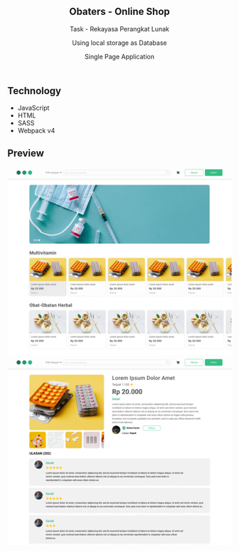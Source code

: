 <article>
  <header>
    <h1>Obaters - Online Shop</h1>
    <p>Task - Rekayasa Perangkat Lunak</p> 
    <p>Using local storage as Database</p>
    <p>Single Page Application</p>
  </header>
  <section>
    <h2>Technology</h2>
    <ul>
      <li>JavaScript</li>
      <li>HTML</li>
      <li>SASS</li>
      <li>Webpack v4</li>
    </ul>
  </section>
  <section>
    <h2>Preview</h2>
    <img 
      src="./img/page-show-all-products.png"  
      alt="page show all products - main page" 
    />
    <img 
      src="./img/page-detail-product.png"
      alt="page detail product"
    />
  </section>
</article>
